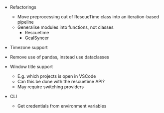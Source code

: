 * Refactorings
    * Move preprocessing out of RescueTime class into an iteration-based pipeline
    * Generalise modules into functions, not classes
        * Rescuetime
        * GcalSyncer

* Timezone support

* Remove use of pandas, instead use dataclasses

* Window title support
    * E.g. which projects is open in VSCode
    * Can this be done with the rescuetime API?
    * May require switching providers

* CLI
    * Get credentials from environment variables 
